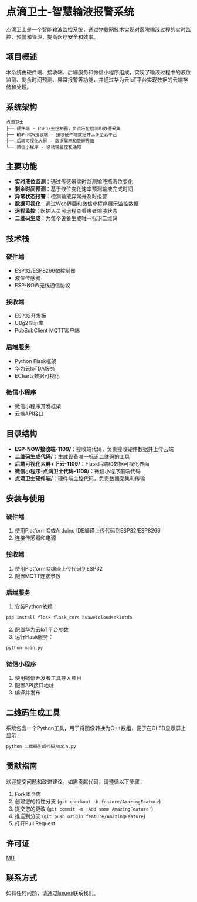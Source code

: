 # 点滴卫士-智慧输液报警系统

点滴卫士是一个智能输液监控系统，通过物联网技术实现对医院输液过程的实时监控、预警和管理，提高医疗安全和效率。

## 项目概述

本系统由硬件端、接收端、后端服务和微信小程序组成，实现了输液过程中的液位监测、剩余时间预测、异常报警等功能，并通过华为云IoT平台实现数据的云端存储和处理。

## 系统架构

```
点滴卫士
├── 硬件端 - ESP32主控制器，负责液位检测和数据采集
├── ESP-NOW接收端 - 接收硬件端数据并上传至云平台
├── 后端可视化大屏 - 数据展示和管理界面
└── 微信小程序 - 移动端监控和通知
```

## 主要功能

- **实时液位监测**：通过传感器实时监测输液瓶液位变化
- **剩余时间预测**：基于液位变化速率预测输液完成时间
- **异常状态报警**：检测输液异常并及时报警
- **数据可视化**：通过Web界面和微信小程序展示监控数据
- **远程监控**：医护人员可远程查看患者输液状态
- **二维码生成**：为每个设备生成唯一标识二维码

## 技术栈

### 硬件端
- ESP32/ESP8266微控制器
- 液位传感器
- ESP-NOW无线通信协议

### 接收端
- ESP32开发板
- U8g2显示库
- PubSubClient MQTT客户端

### 后端服务
- Python Flask框架
- 华为云IoTDA服务
- ECharts数据可视化

### 微信小程序
- 微信小程序开发框架
- 云端API接口

## 目录结构

- **ESP-NOW接收端-1109/**：接收端代码，负责接收硬件数据并上传云端
- **二维码生成代码/**：生成设备唯一标识二维码的工具
- **后端可视化大屏+下云-1109/**：Flask后端和数据可视化界面
- **微信小程序-点滴卫士代码-1109/**：微信小程序前端代码
- **点滴卫士硬件端/**：硬件端主控代码，负责数据采集和传输

## 安装与使用

### 硬件端
1. 使用PlatformIO或Arduino IDE编译上传代码到ESP32/ESP8266
2. 连接传感器和电源

### 接收端
1. 使用PlatformIO编译上传代码到ESP32
2. 配置MQTT连接参数

### 后端服务
1. 安装Python依赖：
```bash
pip install flask flask_cors huaweicloudsdkiotda
```
2. 配置华为云IoT平台参数
3. 运行Flask服务：
```bash
python main.py
```

### 微信小程序
1. 使用微信开发者工具导入项目
2. 配置API接口地址
3. 编译并发布

## 二维码生成工具

系统包含一个Python工具，用于将图像转换为C++数组，便于在OLED显示屏上显示：

```bash
python 二维码生成代码/main.py
```

## 贡献指南

欢迎提交问题和改进建议。如需贡献代码，请遵循以下步骤：
1. Fork本仓库
2. 创建您的特性分支 (`git checkout -b feature/AmazingFeature`)
3. 提交您的更改 (`git commit -m 'Add some AmazingFeature'`)
4. 推送到分支 (`git push origin feature/AmazingFeature`)
5. 打开Pull Request

## 许可证

[MIT](LICENSE)

## 联系方式
如有任何问题，请通过[Issues](https://github.com/yourusername/点滴卫士-智慧输液报警系统/issues)联系我们。

